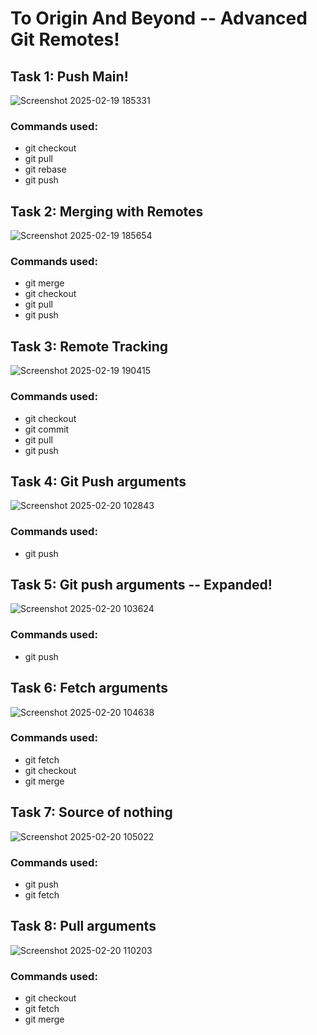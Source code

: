 # To Origin And Beyond -- Advanced Git Remotes!

## Task 1: Push Main!
![Screenshot 2025-02-19 185331](https://github.com/user-attachments/assets/8f456831-d820-478e-b66f-665d8e7bc388)

### Commands used:
- git checkout
- git pull
- git rebase
- git push


## Task 2: Merging with Remotes
![Screenshot 2025-02-19 185654](https://github.com/user-attachments/assets/660477d8-a90f-4fc2-8d9e-bde2a276c128)

### Commands used:
- git merge
- git checkout
- git pull
- git push

  
## Task 3: Remote Tracking
![Screenshot 2025-02-19 190415](https://github.com/user-attachments/assets/d91ded15-f826-40a3-891f-83cda2b504d8)

### Commands used:
- git checkout
- git commit
- git pull
- git push


## Task 4: Git Push arguments
![Screenshot 2025-02-20 102843](https://github.com/user-attachments/assets/cad6131d-fd49-4844-a91d-487fc6dc8d99)

### Commands used:
- git push


## Task 5: Git push arguments -- Expanded!
![Screenshot 2025-02-20 103624](https://github.com/user-attachments/assets/1cc782f1-e97a-412b-8164-1663e19ac6c3)

### Commands used:
- git push


## Task 6: Fetch arguments
![Screenshot 2025-02-20 104638](https://github.com/user-attachments/assets/59dd23d2-2551-4b15-8f7b-a818b58f72fc)

### Commands used:
- git fetch
- git checkout
- git merge


## Task 7: Source of nothing
![Screenshot 2025-02-20 105022](https://github.com/user-attachments/assets/bc519623-a430-4351-b2c6-1a1239cfb32f)

### Commands used:
- git push
- git fetch


## Task 8: Pull arguments
![Screenshot 2025-02-20 110203](https://github.com/user-attachments/assets/45ece0c8-7122-4aa1-98ed-53f9f71feab6)

### Commands used:
- git checkout
- git fetch
- git merge
